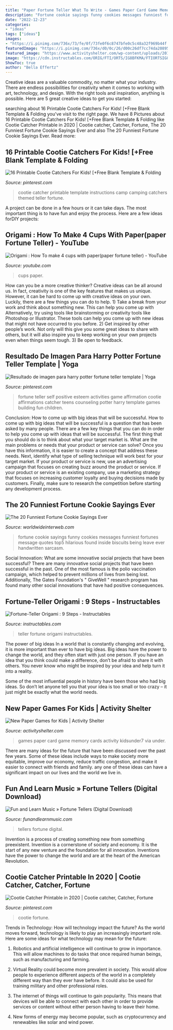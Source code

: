 ```yaml
---
title: "Paper Fortune Teller What To Write - Games Paper Card Game Memory Cards Activity Kidsunder7 Via Under"
description: "Fortune cookie sayings funny cookies messages funniest fortunes message quotes top5 hilarious found inside biscuits being leave ever handwritten sarcasm"
date: "2022-12-23"
categories:
- "ideas"
tags: ["ideas"]
images:
- "https://i.pinimg.com/736x/73/fe/0f/73fe0f6c8747bfe0c5c48a32f969b44f.jpg"
featuredImage: "https://i.pinimg.com/736x/d0/0c/26/d00c26df7cc74da208956f19e3c35f55.jpg"
featured_image: "https://www.activityshelter.com/wp-content/uploads/2017/10/paper-games-for-kids-cards.jpg"
image: "https://cdn.instructables.com/ORIG/FTI/ORTS/IG8BFKMA/FTIORTSIG8BFKMA.jpg?frame=1"
ShowToc: true
author: "Bella Effertz"
---
```



Creative ideas are a valuable commodity, no matter what your industry. There are endless possibilities for creativity when it comes to working with art, technology, and design. With the right tools and inspiration, anything is possible. Here are 5 great creative ideas to get you started: 

	

		
searching about 16 Printable Cootie Catchers For Kids! [+Free Blank Template &amp; Folding you've visit to the right page. We have 8 Pictures about 16 Printable Cootie Catchers For Kids! [+Free Blank Template &amp; Folding like Cootie Catcher Printable in 2020 | Cootie catcher, Catcher, Fortune, The 20 Funniest Fortune Cookie Sayings Ever and also The 20 Funniest Fortune Cookie Sayings Ever. Read more:
		
    
## 16 Printable Cootie Catchers For Kids! [+Free Blank Template &amp; Folding

<img loading=lazy src="https://i.pinimg.com/736x/21/b4/2c/21b42c69806cd5fa169755f66e83d602.jpg" onerror="this.onerror=null;this.src='https://tse4.mm.bing.net/th?id=OIP.5z_j9NJgzrMqTcWt3zpbOQHaLH&amp;pid=15.1';" alt="16 Printable Cootie Catchers For Kids! [+Free Blank Template &amp; Folding">

_Source: pinterest.com_

>cootie catcher printable template instructions camp camping catchers themed teller fortune. 

	

A project can be done in a few hours or it can take days. The most important thing is to have fun and enjoy the process. Here are a few ideas forDIY projects: 

    
## Origami : How To Make 4 Cups With Paper(paper Fortune Teller) - YouTube

<img loading=lazy src="https://i.ytimg.com/vi/IG6cVMzqKJc/maxresdefault.jpg" onerror="this.onerror=null;this.src='https://tse1.mm.bing.net/th?id=OIP.4_Bzp9DSdbK6c4Vt8ltZJgHaEK&amp;pid=15.1';" alt="Origami : How To make 4 cups with paper(paper fortune teller) - YouTube">

_Source: youtube.com_

>cups paper. 

	

How can you be a more creative thinker?
Creative ideas can be all around us. In fact, creativity is one of the key features that makes us unique. However, it can be hard to come up with creative ideas on your own. Luckily, there are a few things you can do to help. 1) Take a break from your work and think about something new. This can help you come up with Alternatively, try using tools like brainstorming or creativity tools like Photoshop or Illustrator. These tools can help you come up with new ideas that might not have occurred to you before. 2) Get inspired by other people’s work. Not only will this give you some great ideas to share with others, but it will also inspire you to keep working on your own projects even when things seem tough. 3) Be open to feedback.

    
## Resultado De Imagen Para Harry Potter Fortune Teller Template | Yoga

<img loading=lazy src="https://i.pinimg.com/736x/d0/0c/26/d00c26df7cc74da208956f19e3c35f55.jpg" onerror="this.onerror=null;this.src='https://tse2.mm.bing.net/th?id=OIP.FmMu2tJ4Ve0vbUZEXkmidAAAAA&amp;pid=15.1';" alt="Resultado de imagen para harry potter fortune teller template | Yoga">

_Source: pinterest.com_

>fortune teller self positive esteem activities game affirmation cootie affirmations catcher teens counseling potter harry template games building fun children. 

	

Conclusion: How to come up with big ideas that will be successful.
How to come up with big ideas that will be successful is a question that has been asked by many people. There are a few key things that you can do in order to help you come up with ideas that will be successful. The first thing that you should do is to think about what your target market is. What are the main problems or needs that your product or service can solve? Once you have this information, it is easier to create a concept that address these needs. Next, identify what type of selling technique will work best for your target market. If your product or service is new, use an advertising campaign that focuses on creating buzz around the product or service. If your product or service is an existing company, use a marketing strategy that focuses on increasing customer loyalty and buying decisions made by customers. Finally, make sure to research the competition before starting any development process.

    
## The 20 Funniest Fortune Cookie Sayings Ever

<img loading=lazy src="https://worldwideinterweb.com/wp-content/uploads/2017/10/fortune-cookie-sayings.jpg" onerror="this.onerror=null;this.src='https://tse2.mm.bing.net/th?id=OIP.fHEZhTa2YsALMC1FJgUn6AHaFj&amp;pid=15.1';" alt="The 20 Funniest Fortune Cookie Sayings Ever">

_Source: worldwideinterweb.com_

>fortune cookie sayings funny cookies messages funniest fortunes message quotes top5 hilarious found inside biscuits being leave ever handwritten sarcasm. 

	

Social Innovation: What are some innovative social projects that have been successful?
There are many innovative social projects that have been successful in the past. One of the most famous is the polio vaccination campaign, which helped to prevent millions of lives from being lost. Additionally, The Gates Foundation's " GiveWell " research program has found many other social innovations that have had positive consequences.

    
## Fortune-Teller Origami : 9 Steps - Instructables

<img loading=lazy src="https://cdn.instructables.com/ORIG/FTI/ORTS/IG8BFKMA/FTIORTSIG8BFKMA.jpg?frame=1" onerror="this.onerror=null;this.src='https://tse1.mm.bing.net/th?id=OIP.n-pFNbqohPRIGqqDLP6UWgHaGL&amp;pid=15.1';" alt="Fortune-Teller Origami : 9 Steps - Instructables">

_Source: instructables.com_

>teller fortune origami instructables. 

	

The power of big ideas
In a world that is constantly changing and evolving, it is more important than ever to have big ideas. Big ideas have the power to change the world, and they often start with just one person.
If you have an idea that you think could make a difference, don’t be afraid to share it with others. You never know who might be inspired by your idea and help turn it into a reality.

Some of the most influential people in history have been those who had big ideas. So don’t let anyone tell you that your idea is too small or too crazy – it just might be exactly what the world needs.

    
## New Paper Games For Kids | Activity Shelter

<img loading=lazy src="https://www.activityshelter.com/wp-content/uploads/2017/10/paper-games-for-kids-cards.jpg" onerror="this.onerror=null;this.src='https://tse1.mm.bing.net/th?id=OIP.K5khPJO6Zhm6DZ0LFUAaoAHaK9&amp;pid=15.1';" alt="New Paper Games for Kids | Activity Shelter">

_Source: activityshelter.com_

>games paper card game memory cards activity kidsunder7 via under. 

	

There are many ideas for the future that have been discussed over the past few years. Some of these ideas include ways to make society more equitable, improve our economy, reduce traffic congestion, and make it easier to connect with friends and family. any one of these ideas can have a significant impact on our lives and the world we live in.

    
## Fun And Learn Music » Fortune Tellers (Digital Download)

<img loading=lazy src="http://funandlearnmusic.com/wp-content/uploads/2014/10/FortuneTellerEasyLevel.jpg" onerror="this.onerror=null;this.src='https://tse1.mm.bing.net/th?id=OIP.Z5KosCrRA6s6x-VMbnAzOgHaJl&amp;pid=15.1';" alt="Fun and Learn Music » Fortune Tellers (Digital Download)">

_Source: funandlearnmusic.com_

>tellers fortune digital. 

	

Invention is a process of creating something new from something preexistent. Invention is a cornerstone of society and economy. It is the start of any new venture and the foundation for all innovation. Inventions have the power to change the world and are at the heart of the American Revolution.

    
## Cootie Catcher Printable In 2020 | Cootie Catcher, Catcher, Fortune

<img loading=lazy src="https://i.pinimg.com/736x/73/fe/0f/73fe0f6c8747bfe0c5c48a32f969b44f.jpg" onerror="this.onerror=null;this.src='https://tse2.mm.bing.net/th?id=OIP.w3xyl6PzlbvatozgDL_3aQHaJl&amp;pid=15.1';" alt="Cootie Catcher Printable in 2020 | Cootie catcher, Catcher, Fortune">

_Source: pinterest.com_

>cootie fortune. 

	

Trends in Technology: How will technology impact the future?
As the world moves forward, technology is likely to play an increasingly important role. Here are some ideas for what technology may mean for the future:
1. Robotics and artificial intelligence will continue to grow in importance. This will allow machines to do tasks that once required human beings, such as manufacturing and farming.

2. Virtual Reality could become more prevalent in society. This would allow people to experience different aspects of the world in a completely different way than they ever have before. It could also be used for training military and other professional roles.

3. The internet of things will continue to gain popularity. This means that devices will be able to connect with each other in order to provide services or content without either person having to leave their home.

4. New forms of energy may become popular, such as cryptocurrency and renewables like solar and wind power.

